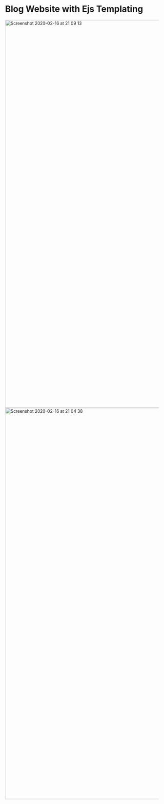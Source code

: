 # Blog Website with Ejs Templating

<img width="1266" alt="Screenshot 2020-02-16 at 21 09 13" src="https://user-images.githubusercontent.com/58824027/74610688-80c0e400-5106-11ea-83b1-2204294ed238.png">
<img width="1277" alt="Screenshot 2020-02-16 at 21 04 38" src="https://user-images.githubusercontent.com/58824027/74610697-92a28700-5106-11ea-8932-dc2966dc629e.png">

